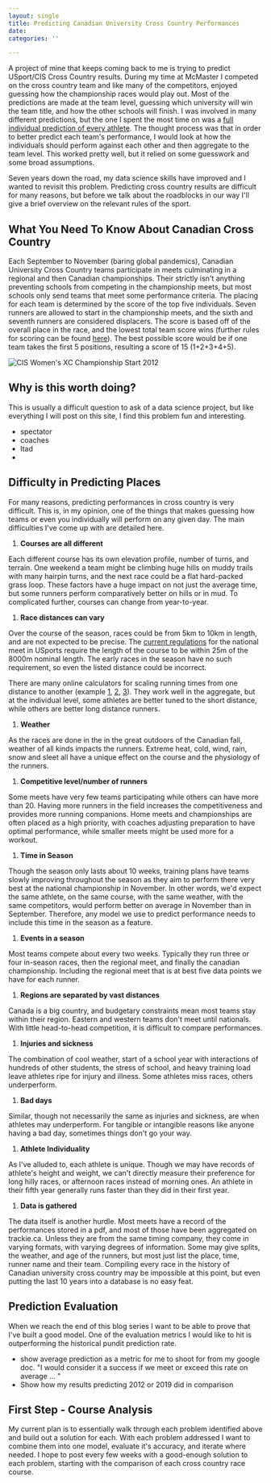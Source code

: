 ```yaml
---
layout: single
title: Predicting Canadian University Cross Country Performances
date: 
categories: ''

---
```

A project of mine that keeps coming back to me is trying to predict USport/CIS Cross Country results. During my time at McMaster I competed on the cross country team and like many of the competitors, enjoyed guessing how the championship races would play out. Most of the predictions are made at the team level, guessing which university will win the team title, and how the other schools will finish. I was involved in many different predictions, but the one I spent the most time on was a [full individual prediction of every athlete](https://web.archive.org/web/20131105103135/http://www.trackie.com/track-and-field/Forum/cis-and-conference-individual-team-predictor/9714/1/ "CIS and Conference Individual Team Predictor"). The thought process was that in order to better predict each team's performance, I would look at how the individuals should perform against each other and then aggregate to the team level. This worked pretty well, but it relied on some guesswork and some broad assumptions.

Seven years down the road, my data science skills have improved and I wanted to revisit this problem. Predicting cross country results are difficult for many reasons, but before we talk about the roadblocks in our way I'll give a brief overview on the relevant rules of the sport.

## What You Need To Know About Canadian Cross Country

Each September to November (baring global pandemics), Canadian University Cross Country teams participate in meets culminating in a regional and then Canadian championships. Their strictly isn't anything preventing schools from competing in the championship meets, but most schools only send teams that meet some performance criteria. The placing for each team is determined by the score of the top five individuals. Seven runners are allowed to start in the championship meets, and the sixth and seventh runners are considered displacers. The score is based off of the overall place in the race, and the lowest total team score wins (further rules for scoring can be found [here](https://usports.ca/uploads/hq/Playing_Regs/2020-21/200721_Playing_Regulations_Cross_Country_%28W%26M%29_ENG.pdf)). The best possible score would be if one team takes the first 5 positions, resulting a score of 15 (1+2+3+4+5).

![](/uploads/cis2012wxc.gif "CIS Women's XC Championship Start 2012")

## Why is this worth doing?

This is usually a difficult question to ask of a data science project, but like everything I will post on this site, I find this problem fun and interesting.  

* spectator
* coaches
* ltad
* 

## Difficulty in Predicting Places

For many reasons, predicting performances in cross country is very difficult. This is, in my opinion, one of the things that makes guessing how teams or even you individually will perform on any given day. The main difficulties I've come up with are detailed here.

1. **Courses are all different**

Each different course has its own elevation profile, number of turns, and terrain. One weekend a team might be climbing huge hills on muddy trails with many hairpin turns, and the next race could be a flat hard-packed grass loop. These factors have a huge impact on not just the average time, but some runners perform comparatively better on hills or in mud. To complicated further, courses can change from year-to-year.

1. **Race distances can vary**

Over the course of the season, races could be from 5km to 10km in length, and are not expected to be precise. The [current regulations](https://usports.ca/uploads/hq/Playing_Regs/2020-21/200721_Playing_Regulations_Cross_Country_%28W%26M%29_ENG.pdf "USports XC Regulations") for the national meet in USports require the length of the course to be within 25m of the 8000m nominal length. The early races in the season have no such requirement, so even the listed distance could be incorrect.

There are many online calculators for scaling running times from one distance to another (example [1](), [2](https://runsmartproject.com/calculator/), [3](https://lukehumphreyrunning.com/hmmcalculator/race_equivalency_calculator.php)). They work well in the aggregate, but at the individual level, some athletes are better tuned to the short distance, while others are better long distance runners.

1. **Weather**

As the races are done in the in the great outdoors of the Canadian fall, weather of all kinds impacts the runners. Extreme heat, cold, wind, rain, snow and sleet all have a unique effect on the course and the physiology of the runners.

1. **Competitive level/number of runners**

Some meets have very few teams participating while others can have more than 20. Having more runners in the field increases the competitiveness and provides more running  companions. Home meets and championships are often placed as a high priority, with coaches adjusting preparation to have optimal performance, while smaller meets might be used more for a workout.

1. **Time in Season**

Though the season only lasts about 10 weeks, training plans have teams slowly improving throughout the season as they aim to perform there very best at the national championship in November. In other words, we'd expect the same athlete, on the same course, with the same weather, with the same competitors, would perform better on average in November than in September. Therefore, any model we use to predict performance needs to include this time in the season as a feature.

1. **Events in a season**

Most teams compete about every two weeks. Typically they run three or four in-season races, then the regional meet, and finally the canadian championship. Including the regional meet that is at best five data points we have for each runner.

1. **Regions are separated by vast distances**

Canada is a big country, and budgetary constraints mean most teams stay within their region. Eastern and western teams don't meet until nationals. With little head-to-head competition, it is difficult to compare performances.

1. **Injuries and sickness**

The combination of cool weather, start of a school year with interactions of hundreds of other students, the stress of school, and heavy training load leave athletes ripe for injury and illness. Some athletes miss races, others underperform.

1. **Bad days**

Similar, though not necessarily the same as injuries and sickness, are when athletes may underperform. For tangible or intangible reasons like anyone having a bad day, sometimes things don't go your way.

1. **Athlete Individuality**

As I've alluded to, each athlete is unique. Though we may have records of athlete's height and weight, we can't directly measure their preference for long hilly races, or afternoon races instead of morning ones. An athlete in their fifth year generally runs faster than they did in their first year.

1. **Data is gathered**

The data itself is another hurdle. Most meets have a record of the performances stored in a pdf, and most of those have been aggregated on trackie.ca. Unless they are from the same timing company, they come in varying formats, with varying degrees of information. Some may give splits, the weather, and age of the runners, but most just list the place, time, runner name and their team. Compiling every race in the history of Canadian university cross country may be impossible at this point, but even putting the last 10 years into a database is no easy feat.

## Prediction Evaluation

When we reach the end of this blog series I want to be able to prove that I've built a good model. One of the evaluation metrics I would like to hit is outperforming the historical pundit prediction rate.

* show average prediction as a metric for me to shoot for from my google doc. "I would consider it a success if we meet or exceed this rate on average ... "
* Show how my results predicting 2012 or 2019 did in comparison

## First Step - Course Analysis

My current plan is to essentially walk through each problem identified above and build out a solution for each. With each problem addressed I want to combine them into one model, evaluate it's accuracy, and iterate where needed. I hope to post every few weeks with a good-enough solution to each problem, starting with the comparison of each cross country race course.